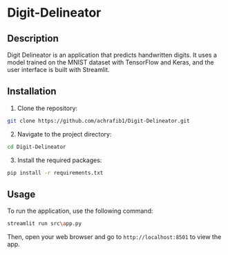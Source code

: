 # Digit-Delineator

## Description

Digit Delineator is an application that predicts handwritten digits. It uses a model trained on the MNIST dataset with TensorFlow and Keras, and the user interface is built with Streamlit.

## Installation

1. Clone the repository:

```bash
git clone https://github.com/achrafib1/Digit-Delineator.git
```

2. Navigate to the project directory:

```bash
cd Digit-Delineator
```

3. Install the required packages:

```bash
pip install -r requirements.txt
```

## Usage

To run the application, use the following command:

```bash
streamlit run src\app.py
```

Then, open your web browser and go to `http://localhost:8501` to view the app.
